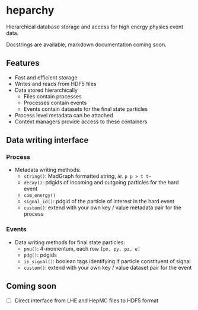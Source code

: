 # heparchy
Hierarchical database storage and access for high energy physics event data.

Docstrings are available, markdown documentation coming soon.

## Features
- Fast and efficient storage
- Writes and reads from HDF5 files
- Data stored hierarchically
  - Files contain processes
  - Processes contain events
  - Events contain datasets for the final state particles
- Process level metadata can be attached
- Context managers provide access to these containers

## Data writing interface

### Process
- Metadata writing methods:
  - `string()`: MadGraph formatted string, _ie._ `p p > t t~`
  - `decay()`: pdgids of incoming and outgoing particles for the hard event
  - `com_energy()`
  - `signal_id()`: pdgid of the particle of interest in the hard event
  - `custom()`: extend with your own key / value metadata pair for the process

### Events
- Data writing methods for final state particles:
  - `pmu()`: 4-momentum, each row `[px, py, pz, e]`
  - `pdg()`: pdgids
  - `is_signal()`: boolean tags identifying if particle constituent of signal
  - `custom()`: extend with your own key / value dataset pair for the event

## Coming soon
- [ ] Direct interface from LHE and HepMC files to HDF5 format
